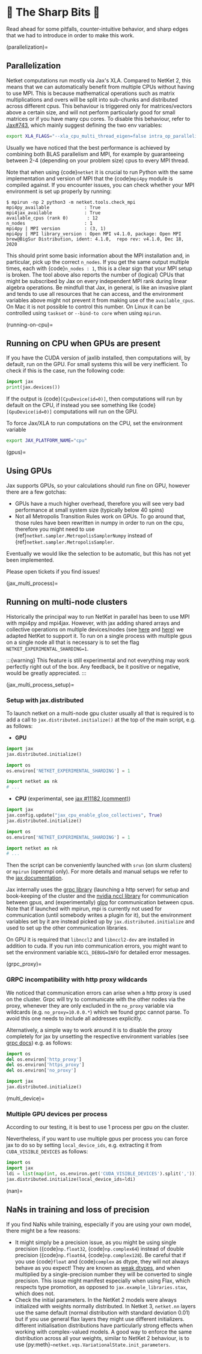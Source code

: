 # 🔪 The Sharp Bits 🔪

Read ahead for some pitfalls, counter-intuitive behavior, and sharp edges that we had to introduce in order to make this work.


(parallelization)=
## Parallelization

Netket computations run mostly via Jax's XLA.
Compared to NetKet 2, this means that we can automatically benefit from multiple CPUs without having to use MPI.
This is because mathematical operations such as matrix multiplications and overs will be split into sub-chunks and distributed across different cpus.
This behaviour is triggered only for matrices/vectors above a certain size, and will not perform particularly good for small matrices or if you have many cpu cores.
To disable this behaviour, refer to [Jax#743](https://github.com/google/jax/issues/743), which mainly suggest defining the two env variables:

```bash
export XLA_FLAGS="--xla_cpu_multi_thread_eigen=false intra_op_parallelism_threads=1"
```

Usually we have noticed that the best performance is achieved by combining both BLAS parallelism and MPI, for example by guaranteeing between 2-4 (depending on your problem size) cpus to every MPI thread.

Note that when using {code}`netket` it is crucial to run Python with the same implementation and version of MPI that the {code}`mpi4py` module is compiled against.
If you encounter issues, you can check whether your MPI environment is set up properly by running:

```
$ mpirun -np 2 python3 -m netket.tools.check_mpi
mpi4py_available             : True
mpi4jax_available            : True
available_cpus (rank 0)       : 12
n_nodes                      : 1
mpi4py | MPI version         : (3, 1)
mpi4py | MPI library_version : Open MPI v4.1.0, package: Open MPI brew@BigSur Distribution, ident: 4.1.0,  repo rev: v4.1.0, Dec 18, 2020
```

This should print some basic information about the MPI installation and, in particular, pick up the correct `n_nodes`.
If you get the same output multiple times, each with {code}`n_nodes : 1`, this is a clear sign that your MPI setup is broken.
The tool above also reports the number of (logical) CPUs that might be subscribed by Jax on every independent MPI rank during linear algebra operations.
Be mindfull that Jax, in general, is like an invasive plant and tends to use all resources that he can access, and
the environment variables above might not prevent it from making use of the `available_cpus`.
On Mac it is not possible to control this number.
On Linux it can be controlled using `taskset` or `--bind-to core` when using `mpirun`.


(running-on-cpu)=
## Running on CPU when GPUs are present

If you have the CUDA version of jaxlib installed, then computations will, by default, run on the GPU.
For small systems this will be very inefficient. To check if this is the case, run the following code:

```python
import jax
print(jax.devices())
```

If the output is {code}`[CpuDevice(id=0)]`, then computations will run by default on the CPU, if instead you see
something like {code}`[GpuDevice(id=0)]` computations will run on the GPU.

To force Jax/XLA to run computations on the CPU, set the environment variable

```bash
export JAX_PLATFORM_NAME="cpu"
```

(gpus)=

## Using GPUs

Jax supports GPUs, so your calculations should run fine on GPU, however there are a few gotchas:

- GPUs have a much higher overhead, therefore you will see very bad performance at small system size (typically below 40 spins)
- Not all Metropolis Transition Rules work on GPUs. To go around that, those rules have been rewritten in numpy in order to run on the cpu, therefore you might need to use {ref}`netket.sampler.MetropolisSamplerNumpy` instead of {ref}`netket.sampler.MetropolisSampler`.

Eventually we would like the selection to be automatic, but this has not yet been implemented.

Please open tickets if you find issues!

(jax_multi_process)=
## Running on multi-node clusters
Historically the principal way to run NetKet in parallel has been to use MPI with mpi4py and mpi4jax. However, with jax adding shared arrays and collective operations on multiple devices/nodes (see [here](https://jax.readthedocs.io/en/latest/jax_array_migration.html#jax-array-migration) and [here](https://jax.readthedocs.io/en/latest/multi_process.html)) we adapted NetKet to support it.
To run on a single process with multiple gpus on a single node all that is necessary is to set the flag `NETKET_EXPERIMENTAL_SHARDING=1`.

:::{warning}
This feature is still experimental and not everything may work perfectly right out of the box.
Any feedback, be it positive or negative, would be greatly appreciated.
:::


(jax_multi_process_setup)=
### Setup with jax.distributed
To launch netket on a multi-node gpu cluster usually all that is required is to add a call to `jax.distributed.initialize()` at the top of the main script, e.g. as follows:

- __GPU__
```python
import jax
jax.distributed.initialize()

import os
os.environ['NETKET_EXPERIMENTAL_SHARDING'] = 1

import netket as nk
# ...
```

- __CPU__ (experimental, see [jax #11182 (comment)](https://github.com/google/jax/issues/11182#issuecomment-1850822681))
```python
import jax
jax.config.update("jax_cpu_enable_gloo_collectives", True)
jax.distributed.initialize()

import os
os.environ['NETKET_EXPERIMENTAL_SHARDING'] = 1

import netket as nk
# ...
```

Then the script can be conveniently launched with `srun` (on slurm clusters) or `mpirun` (openmpi only).
For more details and manual setups we refer to the [jax documentation](https://jax.readthedocs.io/en/latest/multi_process.html).

Jax internally uses the [grpc library](https://grpc.io) (launching a http server) for setup and book-keeping of the cluster and the [nvidia nccl library](https://developer.nvidia.com/nccl) for communication between gpus, and (experimentally) [gloo](https://github.com/facebookincubator/gloo) for communication between cpus.
Note that if launched with mpirun, mpi is currently not used for communication (until somebody writes a plugin for it), but the environment variables set by it are instead picked up by `jax.distributed.initialize` and used to set up the other communication libraries.

On GPU it is required that `libnccl2` and `libnccl2-dev` are installed in addition to cuda. If you run into communication errors, you might want to set the environment variable `NCCL_DEBUG=INFO` for detailed error messages.

(grpc_proxy)=
### GRPC incompatibility with http proxy wildcards
We noticed that communication errors can arise when a http proxy is used on the cluster. Grpc will try to communicate with the other nodes via the proxy, whenever they are only excluded in the `no_proxy` variable via wildcards (e.g. `no_proxy=10.0.0.*`) which we found grpc cannot parse. To avoid this one needs to include all addresses explicitly.

Alternatively, a simple way to work around it is to disable the proxy completely for jax by unsetting the respective environment variables (see [grpc docs](https://grpc.github.io/grpc/cpp/md_doc_environment_variables.html)) e.g. as follows:
```python
import os
del os.environ['http_proxy']
del os.environ['https_proxy']
del os.environ['no_proxy']

import jax
jax.distributed.initialize()
```

(multi_device)=
### Multiple GPU devices per process
According to our testing, it is best to use 1 process per gpu on the cluster.

Nevertheless, if you want to use multiple gpus per process you can force jax to do so by setting `local_device_ids`, e.g. extracting it from `CUDA_VISIBLE_DEVICES` as follows:

```python
import os
import jax
ldi = list(map(int, os.environ.get('CUDA_VISIBLE_DEVICES').split(',')))
jax.distributed.initialize(local_device_ids=ldi)
```

(nan)=
## NaNs in training and loss of precision

If you find NaNs while training, especially if you are using your own model, there might be a few reasons:

- It might simply be a precision issue, as you might be using single precision ({code}`np.float32`, {code}`np.complex64`) instead of double precision ({code}`np.float64`, {code}`np.complex128`). Be careful that if you use {code}`float` and {code}`complex` as dtype, they will not always behave as you expect!
  They are known as [weak dtypes](https://jax.readthedocs.io/en/latest/type_promotion.html?highlight=type-promotion), and when multiplied by a single-precision number they will be converted to single precision.
  This issue might manifest especially when using Flax, which respects type promotion, as opposed to `jax.example_libraries.stax`, which does not.
- Check the initial parameters. In the NetKet 2 models were always initialized with weights normally distributed.
  In Netket 3, `netket.nn` layers use the same default (normal distribution with standard deviation 0.01) but
  if you use general flax layers they might use different initializers.
  different initialisation distributions have particularly strong effects when working with complex-valued models.
  A good way to enforce the same distribution across all your weights, similar to NetKet 2 behaviour, is to use {py:meth}`~netket.vqs.VariationalState.init_parameters`.

